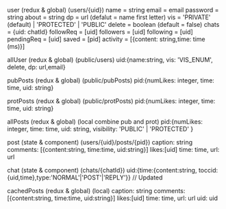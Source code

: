 user
(redux & global)
(users/{uid})
name = string
email = email
password = string
about = string
dp = url (defalut = name first letter)
vis = 'PRIVATE' (default) | 'PROTECTED' | 'PUBLIC'
delete = boolean (default = false)
chats = {uid: chatId}
followReq = [uid]
followers = [uid]
following = [uid]
pendingReq = [uid]
saved = [pid]
activity = [{content: string,time: time (ms)}]

allUser
(redux & global)
(public/users)
uid:{name:string, vis: 'VIS_ENUM', delete, dp: url,email}

pubPosts
(redux & global)
(public/pubPosts)
pid:{numLikes: integer, time: time, uid: string}

protPosts
(redux & global)
(public/protPosts)
pid:{numLikes: integer, time: time, uid: string}

allPosts
(redux & global)
(local combine pub and prot)
pid:{numLikes: integer, time: time, uid: string, visibility: 'PUBLIC' | 'PROTECTED' }

post
(state & component)
(users/{uid}/posts/{pid})
caption: string
comments: [{content:string, time:time, uid:string}]
likes:[uid]
time: time,
url: url

chat
(state & component)
(chats/{chatId})
uid:{time:{content:string, toccid:{uid,time},type:'NORMAL'|'POST'|'REPLY'}} // Updated

cachedPosts
(redux & global)
(local)
caption: string
comments: [{content:string, time:time, uid:string}]
likes:[uid]
time: time,
url: url
uid: uid